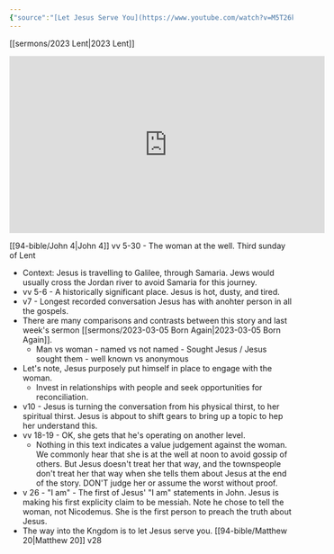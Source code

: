 ```yaml
---
{"source":"[Let Jesus Serve You](https://www.youtube.com/watch?v=M5T26kTFNL0)","clipped":"2023-03-12","dg-publish":true,"grade":2,"context":"Personal","type":"Resource","status":"Evergreen","topic":["Sermon"],"dateCreated":"2023-08-09","permalink":"/sermons/2023-03-12-let-jesus-serve-you/","dgPassFrontmatter":true}
---
```



[[sermons/2023 Lent\|2023 Lent]]

<iframe width="560" height="315" src="https://www.youtube.com/embed/M5T26kTFNL0" title="YouTube video player" frameborder="0" allow="accelerometer; autoplay; clipboard-write; encrypted-media; gyroscope; picture-in-picture" allowfullscreen></iframe>

[[94-bible/John 4\|John 4]] vv 5-30 - The woman at the well. Third sunday of Lent

* Context: Jesus is travelling to Galilee, through Samaria. Jews would usually cross the Jordan river to avoid Samaria for this journey.
* vv 5-6 - A historically significant place. Jesus is hot, dusty, and tired.
* v7 - Longest recorded conversation Jesus has with anohter person in all the gospels.
* There are many comparisons and contrasts between this story and last week's sermon [[sermons/2023-03-05 Born Again\|2023-03-05 Born Again]].
    * Man vs woman - named vs not named - Sought Jesus / Jesus sought them - well known vs anonymous
* Let's note, Jesus purposely put himself in place to engage with the woman.
    * Invest in relationships with people and seek opportunities for reconciliation.
* v10 - Jesus is turning the conversation from his physical thirst, to her spiritual thirst. Jesus is abpout to shift gears to bring up a topic to hep her understand this.
* vv 18-19 - OK, she gets that he's operating on another level.
    * Nothing in this text indicates a value judgement against the woman. We commonly hear that she is at the well at noon to avoid gossip of others. But Jesus doesn't treat her that way, and the townspeople don't treat her that way when she tells them about Jesus at the end of the story. DON'T judge her or assume the worst without proof.
* v 26 - "I am" - The first of Jesus' "I am" statements in John. Jesus is making his first explicity claim to be messiah. Note he chose to tell the woman, not Nicodemus. She is the first person to preach the truth about Jesus.
* The way into the Kngdom is to let Jesus serve you. [[94-bible/Matthew 20\|Matthew 20]] v28